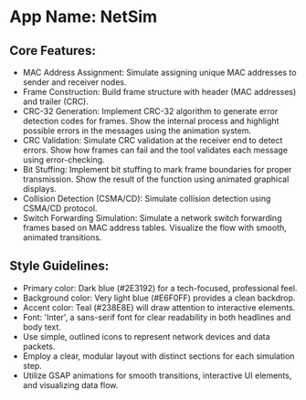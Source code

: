 # **App Name**: NetSim

## Core Features:

- MAC Address Assignment: Simulate assigning unique MAC addresses to sender and receiver nodes.
- Frame Construction: Build frame structure with header (MAC addresses) and trailer (CRC).
- CRC-32 Generation: Implement CRC-32 algorithm to generate error detection codes for frames. Show the internal process and highlight possible errors in the messages using the animation system.
- CRC Validation: Simulate CRC validation at the receiver end to detect errors. Show how frames can fail and the tool validates each message using error-checking.
- Bit Stuffing: Implement bit stuffing to mark frame boundaries for proper transmission. Show the result of the function using animated graphical displays.
- Collision Detection (CSMA/CD): Simulate collision detection using CSMA/CD protocol.
- Switch Forwarding Simulation: Simulate a network switch forwarding frames based on MAC address tables. Visualize the flow with smooth, animated transitions.

## Style Guidelines:

- Primary color: Dark blue (#2E3192) for a tech-focused, professional feel.
- Background color: Very light blue (#E6F0FF) provides a clean backdrop.
- Accent color: Teal (#238E8E) will draw attention to interactive elements.
- Font: 'Inter', a sans-serif font for clear readability in both headlines and body text.
- Use simple, outlined icons to represent network devices and data packets.
- Employ a clear, modular layout with distinct sections for each simulation step.
- Utilize GSAP animations for smooth transitions, interactive UI elements, and visualizing data flow.